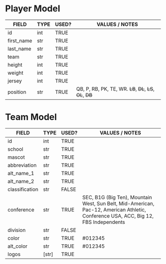 # Player Model
| FIELD      | TYPE | USED? | VALUES / NOTES                                                |
|------------|------|-------|---------------------------------------------------------------|
| id         | int  | TRUE  |                                                               |
| first_name | str  | TRUE  |                                                               |
| last_name  | str  | TRUE  |                                                               |
| team       | str  | TRUE  |                                                               |
| height     | int  | TRUE  |                                                               |
| weight     | int  | TRUE  |                                                               |
| jersey     | int  | TRUE  |                                                               |
| position   | str  | TRUE  | QB, P, RB, PK, TE, WR. ~~LB~~, ~~DL~~, ~~LS~~, ~~OL~~, ~~DB~~ |

# Team Model
| FIELD          | TYPE  | USED? | VALUES / NOTES                                                                                                                      |
|----------------|-------|-------|-------------------------------------------------------------------------------------------------------------------------------------|
| id             | int   | TRUE  |                                                                                                                                     |
| school         | str   | TRUE  |                                                                                                                                     |
| mascot         | str   | TRUE  |                                                                                                                                     |
| abbreviation   | str   | TRUE  |                                                                                                                                     |
| alt_name_1     | str   | TRUE  |                                                                                                                                     |
| alt_name_2     | str   | TRUE  |                                                                                                                                     |
| classification | str   | FALSE |                                                                                                                                     |
| conference     | str   | TRUE  | SEC, B1G (Big Ten), Mountain West, Sun Belt, Mid-American, Pac-12, American Athletic, Conference USA, ACC, Big 12, FBS Independents |
| division       | str   | FALSE |                                                                                                                                     |
| color          | str   | TRUE  | #012345                                                                                                                             |
| alt_color      | str   | TRUE  | #012345                                                                                                                             |
| logos          | [str] | TRUE  |                                                                                                                                     |

